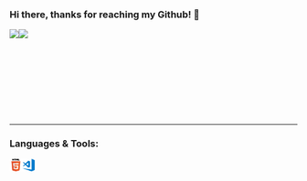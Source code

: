 ### Hi there, thanks for reaching my Github! 👋

<div align="left">
<a href="https://github.com/anuraghazra/github-readme-stats">
  <img align="left" src="https://github-readme-stats.vercel.app/api?username=Karanveer-singh671&count_private=true&show_icons=true&theme=merko&hide_rank=true&include_all_commits=true" />
</a>

<a href="https://github.com/anuraghazra/convoychat">
  <img align="left" src="https://github-readme-stats.vercel.app/api/top-langs/?username=Karanveer-singh671&hide=php&layout=compact&theme=merko" />
</a>
</div>

<br/><br/><br/><br/><br/><br/><br/><br/><br/>

<div align="left">
  
 <hr/>
  
### Languages & Tools:

<img align="left" alt="" width="22px" src="https://icongr.am/devicon/javascript-original.svg?size=26&color=currentColor" />
<img align="left" alt="" width="22px" src="https://icongr.am/devicon/typescript-original.svg?size=26&color=currentColor" />
<img align="left" alt="" width="22px" src="https://icongr.am/devicon/nodejs-original-wordmark.svg?size=26&color=currentColor" />  
<img align="left" alt="" width="22px" src="https://icongr.am/devicon/express-original.svg?size=26&color=currentColor" />
<img align="left" alt="" width="22px" src="https://icongr.am/devicon/npm-original-wordmark.svg?size=26&color=currentColor" />  
<img align="left" alt="" width="22px" src="https://icongr.am/devicon/mongodb-original.svg?size=26&color=currentColor" />
<img align="left" alt="" width="22px" src="https://icongr.am/devicon/postgresql-original.svg?size=26&color=currentColor" />
<img align="left" alt="" width="22px" src="https://icongr.am/devicon/docker-original.svg?size=26&color=currentColor" />
<img align="left" alt="" width="22px" src="https://icongr.am/devicon/react-original.svg?size=26&color=currentColor" />
<img align="left" alt="" width="22px" src="https://icongr.am/simple/redux.svg?size=26&color=0088cc&colored=false" />
<img align="left" alt="" width="22px" src="https://icongr.am/devicon/git-original.svg?size=26&color=currentColor" />
<img align="left" alt="HTML5" width="22px" src="https://raw.githubusercontent.com/github/explore/80688e429a7d4ef2fca1e82350fe8e3517d3494d/topics/html/html.png" />
<img align="left" alt="Visual Studio Code" width="22px" src="https://raw.githubusercontent.com/github/explore/80688e429a7d4ef2fca1e82350fe8e3517d3494d/topics/visual-studio-code/visual-studio-code.png" />
</div>
<br />
<br />
<!--








<!--
**Karanveer-singh671/Karanveer-singh671** is a ✨ _special_ ✨ repository because its `README.md` (this file) appears on your GitHub profile.

Here are some ideas to get you started:

- 🔭 I’m currently working on ...
- 🌱 I’m currently learning ...
- 👯 I’m looking to collaborate on ...
- 🤔 I’m looking for help with ...
- 💬 Ask me about ...
- 📫 How to reach me: ...
- 😄 Pronouns: ...
- ⚡ Fun fact: ...
-->


